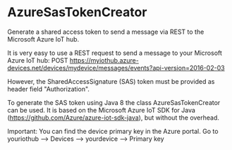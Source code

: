 # AzureSasTokenCreator
Generate a shared access token to send a message via REST to the Microsoft Azure IoT hub.

It is very easy to use a REST request to send a message to your Microsoft Azure IoT hub:
POST https://myiothub.azure-devices.net/devices/mydevice/messages/events?api-version=2016-02-03

However, the SharedAccessSignature (SAS) token must be provided as header field "Authorization".

To generate the SAS token using Java 8 the class AzureSasTokenCreator can be used. It is based on the Microsoft Azure IoT SDK for Java (https://github.com/Azure/azure-iot-sdk-java), but without the overhead. 

Important: You can find the device primary key in the Azure portal. Go to  youriothub  --> Devices --> yourdevice --> Primary key